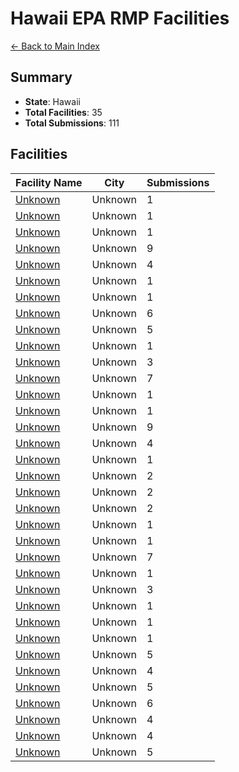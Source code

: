 # Hawaii EPA RMP Facilities

[← Back to Main Index](../../index.md)

## Summary

- **State**: Hawaii
- **Total Facilities**: 35
- **Total Submissions**: 111

## Facilities

| Facility Name | City | Submissions |
|--------------|------|-------------|
| [Unknown](facilities/100000035838/index.md) | Unknown | 1 |
| [Unknown](facilities/100000094462/index.md) | Unknown | 1 |
| [Unknown](facilities/100000075401/index.md) | Unknown | 1 |
| [Unknown](facilities/100000091599/index.md) | Unknown | 9 |
| [Unknown](facilities/100000103942/index.md) | Unknown | 4 |
| [Unknown](facilities/100000035277/index.md) | Unknown | 1 |
| [Unknown](facilities/100000035339/index.md) | Unknown | 1 |
| [Unknown](facilities/100000032458/index.md) | Unknown | 6 |
| [Unknown](facilities/100000075349/index.md) | Unknown | 5 |
| [Unknown](facilities/100000030263/index.md) | Unknown | 1 |
| [Unknown](facilities/100000022183/index.md) | Unknown | 3 |
| [Unknown](facilities/100000084936/index.md) | Unknown | 7 |
| [Unknown](facilities/100000020899/index.md) | Unknown | 1 |
| [Unknown](facilities/100000022469/index.md) | Unknown | 1 |
| [Unknown](facilities/100000034107/index.md) | Unknown | 9 |
| [Unknown](facilities/100000021656/index.md) | Unknown | 4 |
| [Unknown](facilities/100000029569/index.md) | Unknown | 1 |
| [Unknown](facilities/100000150276/index.md) | Unknown | 2 |
| [Unknown](facilities/100000219925/index.md) | Unknown | 2 |
| [Unknown](facilities/100000232081/index.md) | Unknown | 2 |
| [Unknown](facilities/100000035507/index.md) | Unknown | 1 |
| [Unknown](facilities/100000241605/index.md) | Unknown | 1 |
| [Unknown](facilities/100000021317/index.md) | Unknown | 7 |
| [Unknown](facilities/100000035847/index.md) | Unknown | 1 |
| [Unknown](facilities/100000035954/index.md) | Unknown | 3 |
| [Unknown](facilities/100000124108/index.md) | Unknown | 1 |
| [Unknown](facilities/100000076302/index.md) | Unknown | 1 |
| [Unknown](facilities/100000022245/index.md) | Unknown | 1 |
| [Unknown](facilities/100000108787/index.md) | Unknown | 5 |
| [Unknown](facilities/100000180145/index.md) | Unknown | 4 |
| [Unknown](facilities/100000172546/index.md) | Unknown | 5 |
| [Unknown](facilities/100000077757/index.md) | Unknown | 6 |
| [Unknown](facilities/100000075269/index.md) | Unknown | 4 |
| [Unknown](facilities/100000075161/index.md) | Unknown | 4 |
| [Unknown](facilities/100000199313/index.md) | Unknown | 5 |

